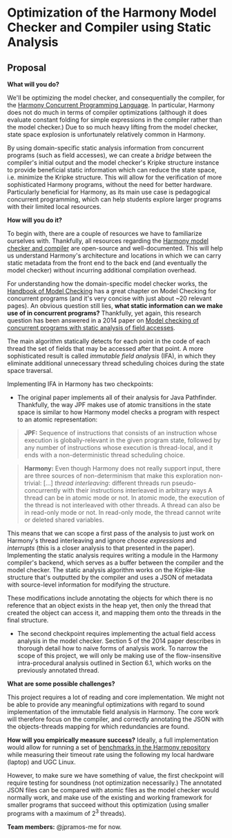 # Optimization of the Harmony Model Checker and Compiler using Static Analysis

## Proposal

**What will you do?**

We'll be optimizing the model checker, and consequentially the compiler, for the [Harmony Concurrent Programming Language](https://github.com/harmonylang/harmony). In particular, Harmony does not do much in terms of compiler optimizations (although it does evaluate constant folding for simple expressions in the compiler rather than the model checker.) Due to so much heavy lifting from the model checker, state space explosion is unfortunately relatively common in Harmony. 

By using domain-specific static analysis information from concurrent programs (such as field accesses), we can create a _bridge_ between the compiler's initial output and the model checker's Kripke structure instance to provide beneficial static information which can reduce the state space, i.e. minimize the Kripke structure. This will allow for the verification of more sophisticated Harmony programs, without the need for better hardware. Particularly beneficial for Harmony, as its main use case is pedagogical concurrent programming, which can help students explore larger programs with their limited local resources.

**How will you do it?**

To begin with, there are a couple of resources we have to familiarize ourselves with. Thankfully, all resources regarding the [Harmony model checker and compiler](https://harmony.cs.cornell.edu/docs/textbook/howitworks/#model-checker) are open-source and well-documented. This will help us understand Harmony's architecture and locations in which we can carry static metadata from the front end to the back end (and eventually the model checker) without incurring additional compilation overhead. 

For understanding how the domain-specific model checker works, the [Handbook of Model Checking](https://link.springer.com/chapter/10.1007/978-3-319-10575-8_18) has a great chapter on Model Checking for concurrent programs (and it's very concise with just about ~20 relevant pages). An obvious question still lies, **what static information can we make use of in concurrent programs?** Thankfully, yet again, this research question has been answered in a 2014 paper on [Model checking of concurrent programs with static analysis of
field accesses](https://www.sciencedirect.com/science/article/pii/S016764231400478X?ref=cra_js_challenge&fr=RR-1). 

The main algorithm statically detects for each point in the code of each thread the set of fields that may be accessed after that point. A more sophisticated result is called _immutable field analysis_ (IFA), in which they eliminate additional unnecessary thread scheduling choices during the state space traversal. 

Implementing IFA in Harmony has two checkpoints:
- The original paper implements all of their analysis for Java Pathfinder. Thankfully, the way JPF makes use of atomic transitions in the state space is similar to how Harmony model checks a program with respect to an atomic representation:

> **JPF:** Sequence of instructions that consists of an instruction whose execution is globally-relevant in the given program state, followed by any
number of instructions whose execution is thread-local, and it ends with a non-deterministic thread scheduling choice. 

> **Harmony:** Even though Harmony does not really support input, there are three sources of non-determinism that make this exploration non-trivial: [...] _thread interleaving_: different threads run pseudo-concurrently with their instructions interleaved in arbitrary ways A thread can be in atomic mode or not. In atomic mode, the execution of the thread is not interleaved with other threads. A thread can also be in read-only mode or not. In read-only mode, the thread cannot write or deleted shared variables.

This means that we can scope a first pass of the analysis to just work on Harmony's thread interleaving and ignore _choose expressions_ and _interrupts_ (this is a closer analysis to that presented in the paper). Implementing the static analysis requires writing a module in the Harmony compiler's backend, which serves as a buffer between the compiler and the model checker. The static analysis algorithm works on the Kripke-like structure that's outputted by the compiler and uses a JSON of metadata with source-level information for modifying the structure. 

These modifications include annotating the objects for which there is no reference that an object exists in the heap yet, then only the thread that created the object can access it, and mapping them onto the threads in the final structure. 

- The second checkpoint requires implementing the actual field access analysis in the model checker. Section 5 of the 2014 paper describes in thorough detail how to naive forms of analysis work. To narrow the scope of this project, we will only be making use of the flow-insensitive intra-procedural analysis outlined in Section 6.1, which works on the previously annotated thread. 

**What are some possible challenges?**

This project requires a lot of reading and core implementation. We might not be able to provide any meaningful optimizations with regard to sound implementation of the immutable field analysis in Harmony. The core work will therefore focus on the compiler, and correctly annotating the JSON with the objects-threads mapping for which redundancies are found.

**How will you empirically measure success?**
Ideally, a full implementation would allow for running a set of [benchmarks in the Harmony repository](https://github.com/harmonylang/harmony/tree/master/test)
 while measuring their timeout rate using the following my local hardware (laptop) and UGC Linux. 
 
However, to make sure we have something of value, the first checkpoint will require testing for soundness (not optimization necessarily.) The annotated JSON files can be compared with atomic files as the model checker would normally work, and make use of the existing and working framework for smaller programs that succeed without this optimization (using smaller programs with a maximum of $2^3$ threads).

**Team members:**
@jpramos-me for now.
